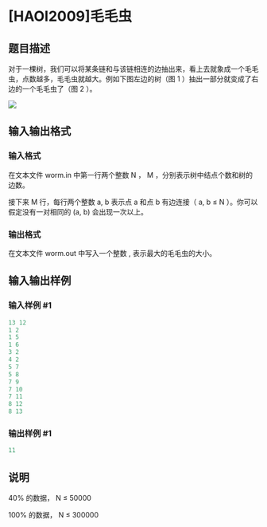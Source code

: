 # [HAOI2009]毛毛虫

## 题目描述

对于一棵树，我们可以将某条链和与该链相连的边抽出来，看上去就象成一个毛毛虫，点数越多，毛毛虫就越大。例如下图左边的树（图 1 ）抽出一部分就变成了右边的一个毛毛虫了（图 2 ）。

![](https://cdn.luogu.com.cn/upload/pic/7967.png)

## 输入输出格式

### 输入格式

在文本文件 worm.in 中第一行两个整数 N ， M ，分别表示树中结点个数和树的边数。

接下来 M 行，每行两个整数 a, b 表示点 a 和点 b 有边连接（ a, b ≤ N ）。你可以假定没有一对相同的 (a, b) 会出现一次以上。

### 输出格式

在文本文件 worm.out 中写入一个整数 , 表示最大的毛毛虫的大小。

## 输入输出样例

### 输入样例 #1

```cpp
13 12 
1 2 
1 5 
1 6 
3 2 
4 2 
5 7 
5 8 
7 9 
7 10 
7 11 
8 12 
8 13 
```


### 输出样例 #1

```cpp
11
```


## 说明

40% 的数据， N ≤ 50000

100% 的数据， N ≤ 300000

